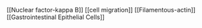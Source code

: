 [[Nuclear factor-kappa B]]
[[cell migration]]
[[Filamentous-actin]]
[[Gastrointestinal Epithelial Cells]]
